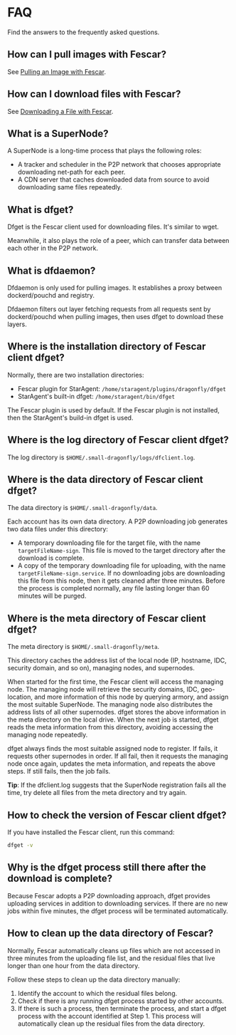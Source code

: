 # FAQ

Find the answers to the frequently asked questions.

## How can I pull images with Fescar?

See [Pulling an Image with Fescar](quickstart.md).

## How can I download files with Fescar?

See [Downloading a File with Fescar](quickstart.md).

## What is a SuperNode?

A SuperNode is a long-time process that plays the following roles:

- A tracker and scheduler in the P2P network that chooses appropriate downloading net-path for each peer.
- A CDN server that caches downloaded data from source to avoid downloading same files repeatedly.

## What is dfget?

Dfget is the Fescar client used for downloading files. It's similar to wget.

Meanwhile, it also plays the role of a peer, which can transfer data between each other in the P2P network.

## What is dfdaemon?

Dfdaemon is only used for pulling images. It establishes a proxy between dockerd/pouchd and registry.

Dfdaemon filters out layer fetching requests from all requests sent by dockerd/pouchd when pulling images, then uses dfget to download these layers.

## Where is the installation directory of Fescar client dfget?

Normally, there are two installation directories:

- Fescar plugin for StarAgent: `/home/staragent/plugins/dragonfly/dfget`
- StarAgent's built-in dfget: `/home/staragent/bin/dfget`

The Fescar plugin is used by default. If the Fescar plugin is not installed, then the StarAgent's build-in dfget is used.

## Where is the log directory of Fescar client dfget?

The log directory is `$HOME/.small-dragonfly/logs/dfclient.log`.

## Where is the data directory of Fescar client dfget?

The data directory is `$HOME/.small-dragonfly/data`.

Each account has its own data directory. A P2P downloading job generates two data files under this directory:

- A temporary downloading file for the target file, with the name `targetFileName-sign`. This file is moved to the target directory after the download is complete.
- A copy of the temporary downloading file for uploading, with the name `targetFileName-sign.service`. If no downloading jobs are downloading this file from this node, then it gets cleaned after three minutes. Before the process is completed normally, any file lasting longer than 60 minutes will be purged.

## Where is the meta directory of Fescar client dfget?

The meta directory is `$HOME/.small-dragonfly/meta`.

This directory caches the address list of the local node (IP, hostname, IDC, security domain, and so on), managing nodes, and supernodes.

When started for the first time, the Fescar client will access the managing node. The managing node will retrieve the security domains, IDC, geo-location, and more information of this node by querying armory, and assign the most suitable SuperNode. The managing node also distributes the address lists of all other supernodes. dfget stores the above information in the meta directory on the local drive. When the next job is started, dfget reads the meta information from this directory, avoiding accessing the managing node repeatedly.

dfget always finds the most suitable assigned node to register. If fails, it requests other supernodes in order. If all fail, then it requests the managing node once again, updates the meta information, and repeats the above steps. If still fails, then the job fails.

**Tip**: If the dfclient.log suggests that the SuperNode registration fails all the time, try delete all files from the meta directory and try again.

## How to check the version of Fescar client dfget?

If you have installed the Fescar client, run this command:

```bash
dfget -v
```

## Why is the dfget process still there after the download is complete?

Because Fescar adopts a P2P downloading approach, dfget provides uploading services in addition to downloading services. If there are no new jobs within five minutes, the dfget process will be terminated automatically.

## How to clean up the data directory of Fescar?

Normally, Fescar automatically cleans up files which are not accessed in three minutes from the uploading file list, and the residual files that live longer than one hour from the data directory.

Follow these steps to clean up the data directory manually:

1. Identify the account to which the residual files belong.
2. Check if there is any running dfget process started by other accounts.
3. If there is such a process, then terminate the process, and start a dfget process with the account identified at Step 1. This process will automatically clean up the residual files from the data directory.
